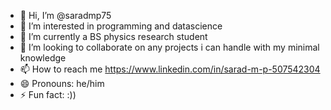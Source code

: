 - 👋 Hi, I’m @saradmp75
- 👀 I’m interested in programming and datascience
- 🌱 I’m currently a BS physics research student
- 💞️ I’m looking to collaborate on any projects i can handle with my minimal knowledge
- 📫 How to reach me https://www.linkedin.com/in/sarad-m-p-507542304
- 😄 Pronouns: he/him
- ⚡ Fun fact: :))

<!---
saradmp75/saradmp75 is a ✨ special ✨ repository because its `README.md` (this file) appears on your GitHub profile.
You can click the Preview link to take a look at your changes.
--->
